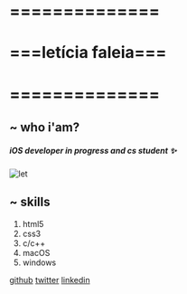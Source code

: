 # ==============
# ===letícia faleia===
# ==============

## ~ who i'am? 

##### iOS developer in progress and cs student :sparkles:
![let](https://raw.githubusercontent.com/leticiafaleia/leticiafaleia.github.io/master/let.png)


## ~ skills
1. html5
2. css3
3. c/c++
4. macOS
5. windows

[github](https://github.com/leticiafaleia)
[twitter](https://twitter.com/leticiafaleia)
[linkedin](https://linkedin.com/in/leticiafaleia)
